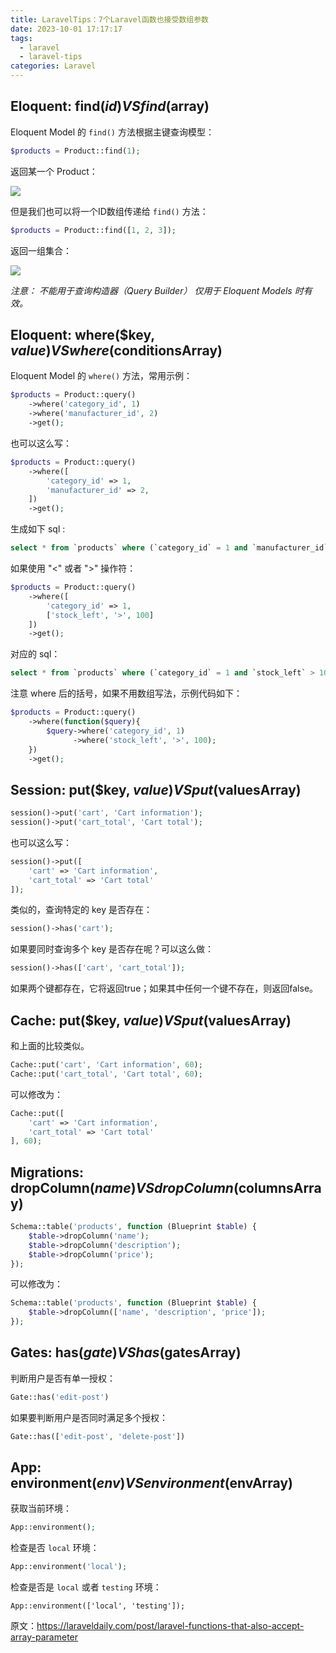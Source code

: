 ```yaml
---
title: LaravelTips：7个Laravel函数也接受数组参数
date: 2023-10-01 17:17:17
tags:
  - laravel
  - laravel-tips
categories: Laravel
---
```

## Eloquent: find($id) VS find($array)

Eloquent Model 的 `find()` 方法根据主键查询模型：

```php
$products = Product::find(1);
```

返回某一个 Product：

![](images/202309/CDziSifywjycPqCbLMqwRqOW6nTHmNUGJ3gJGEQf.png)

但是我们也可以将一个ID数组传递给 `find()` 方法：

```php
$products = Product::find([1, 2, 3]);
```

返回一组集合：

![](images/202309/IaUowCP95rqoHhJ4g0i5il1yP2R2r3TTYbRM8N82.png)

_注意： 不能用于查询构造器（Query Builder） 仅用于 Eloquent Models 时有效。_

## Eloquent: where($key, $value) VS where($conditionsArray)

Eloquent Model 的 `where()` 方法，常用示例：

```php
$products = Product::query()
    ->where('category_id', 1)
    ->where('manufacturer_id', 2)
    ->get();
```

也可以这么写：

```php
$products = Product::query()
    ->where([
        'category_id' => 1,
        'manufacturer_id' => 2,
    ])
    ->get();
```

生成如下 sql :

```sql
select * from `products` where (`category_id` = 1 and `manufacturer_id` = 2)
```

如果使用  "<" 或者 ">"  操作符：

```php
$products = Product::query()
    ->where([
        'category_id' => 1,
        ['stock_left', '>', 100]
    ])
    ->get();
```

对应的 sql：

```sql
select * from `products` where (`category_id` = 1 and `stock_left` > 100)
```

注意 where 后的括号，如果不用数组写法，示例代码如下：

```php
$products = Product::query()
    ->where(function($query){
        $query->where('category_id', 1)
              ->where('stock_left', '>', 100);
    })
    ->get();
```

## Session: put($key, $value) VS put($valuesArray)

```php
session()->put('cart', 'Cart information');
session()->put('cart_total', 'Cart total');
```

也可以这么写：

```php
session()->put([
    'cart' => 'Cart information',
    'cart_total' => 'Cart total'
]);
```

类似的，查询特定的 key 是否存在：

```php
session()->has('cart');
```

如果要同时查询多个 key 是否存在呢？可以这么做：

```php
session()->has(['cart', 'cart_total']);
```

如果两个键都存在，它将返回true；如果其中任何一个键不存在，则返回false。

## Cache: put($key, $value) VS put($valuesArray)

和上面的比较类似。

```php
Cache::put('cart', 'Cart information', 60);
Cache::put('cart_total', 'Cart total', 60);
```

可以修改为：

```php
Cache::put([
    'cart' => 'Cart information',
    'cart_total' => 'Cart total'
], 60);
```

## Migrations: dropColumn($name) VS dropColumn($columnsArray)

```php
Schema::table('products', function (Blueprint $table) {
    $table->dropColumn('name');
    $table->dropColumn('description');
    $table->dropColumn('price');
});
```

可以修改为：

```php
Schema::table('products', function (Blueprint $table) {
    $table->dropColumn(['name', 'description', 'price']);
});
```

## Gates: has($gate) VS has($gatesArray)

判断用户是否有单一授权：

```php
Gate::has('edit-post')
```

如果要判断用户是否同时满足多个授权：

```php
Gate::has(['edit-post', 'delete-post'])
```

## App: environment($env) VS environment($envArray)

获取当前环境：

```php
App::environment();
```

检查是否 `local` 环境：

```php
App::environment('local');
```

检查是否是 `local` 或者 `testing` 环境：

```
App::environment(['local', 'testing']);
```

原文：https://laraveldaily.com/post/laravel-functions-that-also-accept-array-parameter